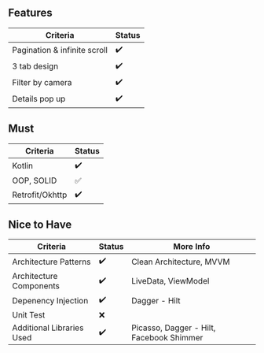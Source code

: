 ## Features

| Criteria                     | Status             |
| ---------------------------- | ------------------ |
| Pagination & infinite scroll | :heavy_check_mark: |
| 3 tab design                 | :heavy_check_mark: |
| Filter by camera             | :heavy_check_mark: |
| Details pop up               | :heavy_check_mark: |

## Must

| Criteria        | Status             |
| --------------- | ------------------ |
| Kotlin          | :heavy_check_mark: |
| OOP, SOLID      | :white_check_mark: |
| Retrofit/Okhttp | :heavy_check_mark: |

## Nice to Have

| Criteria                  | Status             | More Info                                |
| ------------------------- | ------------------ | ---------------------------------------- |
| Architecture Patterns     | :heavy_check_mark: | Clean Architecture, MVVM                 |
| Architecture Components   | :heavy_check_mark: | LiveData, ViewModel                      |
| Depenency Injection       | :heavy_check_mark: | Dagger - Hilt                            |
| Unit Test                 | :x:                |                                          |
| Additional Libraries Used | :heavy_check_mark: | Picasso, Dagger - Hilt, Facebook Shimmer |
